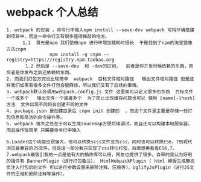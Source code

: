 # webpack 个人总结
    1. webpack 的安装 ，命令行中输入npm install --save-dev webpack 可将环境搭建到项目中，而这一命令行又有很多值得推敲的地方。
          1.1  首先是npm 我们使用npm 进行环境加载耗时很长  于是找到了npm的淘宝镜像方法cnpm
                    npm install -g cnpm --registry=https://registry.npm.taobao.org
           1.2 然后是 --save-dev  和 -dev的区别，  前者是你开发时候依赖的东西，而后者是你发布之后还依赖的东西。
    2. 而我们打包方式也比较简单  webpack  目标文件相对路径   输出文件相对路径 但是这样我们如果有很多文件打包会很麻烦，所以我们又有了后续的事情。
    3. webpack默认会调用webpack.config.js 文件 这里面可以定义很多的东西  目标文件一个或多个   输出文件一个或者多个  为了防止出现缓存问题也可以 使用 [name]-[hash]方法  文件出现不同将会创建不同的文件
    4. package.json 是创建目录后 cnpm init 创建的  ，而这个文件里主要是存储一些打包信息和简洁的命令操作等。
    5. webpack 强大之处在于可以生成soucemap方便后续调试，而且还可以构建本地服务器，而且操作很简单 只需要命令行中输入
    
    6.Loader这个功能也很强大，他可以转换scss文件变为css，同时也可以转换ES6，7到现代浏览器兼容的JS文件，但是这一部分我只实现了css转化打包，后面想再看看ES6,7。
    7.webpack最吸引我的一点是他有大的插件库可以用，网友也提供了很多。自带的我认为好用的插件有 BannerPlugin（进行打包备注）、 HtmlWebpackPlugin ( html 模板生成静态页注入打包后的文件 可以进行参数设置来删除注释、压缩等)、UglifyJsPlugin（进行JS文件的压缩和删除注释等操作）。